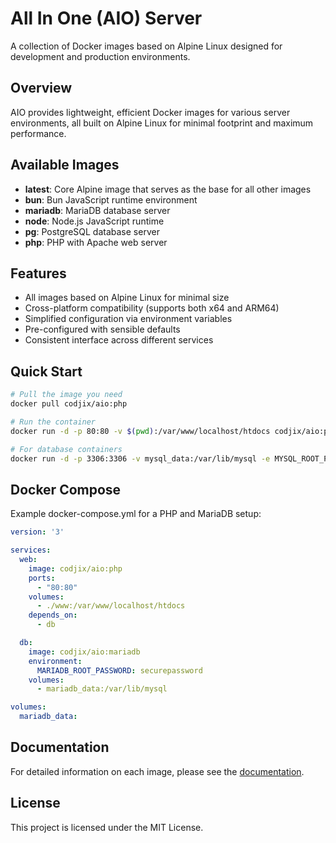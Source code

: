 # All In One (AIO) Server

A collection of Docker images based on Alpine Linux designed for development and production environments.

## Overview

AIO provides lightweight, efficient Docker images for various server environments, all built on Alpine Linux for minimal footprint and maximum performance.

## Available Images

- **latest**: Core Alpine image that serves as the base for all other images
- **bun**: Bun JavaScript runtime environment
- **mariadb**: MariaDB database server
- **node**: Node.js JavaScript runtime
- **pg**: PostgreSQL database server
- **php**: PHP with Apache web server

## Features

- All images based on Alpine Linux for minimal size
- Cross-platform compatibility (supports both x64 and ARM64)
- Simplified configuration via environment variables
- Pre-configured with sensible defaults
- Consistent interface across different services

## Quick Start

```bash
# Pull the image you need
docker pull codjix/aio:php

# Run the container
docker run -d -p 80:80 -v $(pwd):/var/www/localhost/htdocs codjix/aio:php

# For database containers
docker run -d -p 3306:3306 -v mysql_data:/var/lib/mysql -e MYSQL_ROOT_PASSWORD=securepassword codjix/aio:mariadb
```

## Docker Compose

Example docker-compose.yml for a PHP and MariaDB setup:

```yaml
version: '3'

services:
  web:
    image: codjix/aio:php
    ports:
      - "80:80"
    volumes:
      - ./www:/var/www/localhost/htdocs
    depends_on:
      - db

  db:
    image: codjix/aio:mariadb
    environment:
      MARIADB_ROOT_PASSWORD: securepassword
    volumes:
      - mariadb_data:/var/lib/mysql

volumes:
  mariadb_data:
```

## Documentation

For detailed information on each image, please see the [documentation](./docs/README.md).

## License

This project is licensed under the MIT License.
